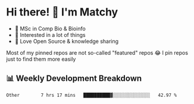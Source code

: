 # Hi there! 👋 I'm Matchy

- 🧬 MSc in Comp Bio & Bioinfo
- 🎈 Interested in a lot of things
- 💜 Love Open Source & knowledge sharing

Most of my pinned repos are not so-called "featured" repos 😂 I pin repos just to find them more easily

## 📊 Weekly Development Breakdown

<!--START_SECTION:waka-->

```text
Other        7 hrs 17 mins   ██████████▓░░░░░░░░░░░░░░   42.97 %
```

<!--END_SECTION:waka-->
